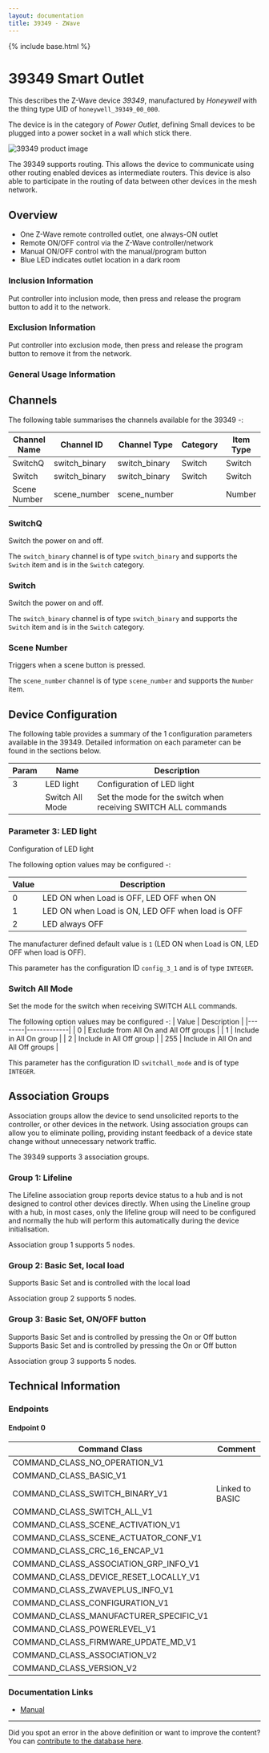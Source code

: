 ```yaml
---
layout: documentation
title: 39349 - ZWave
---
```


{% include base.html %}

# 39349 Smart Outlet
This describes the Z-Wave device *39349*, manufactured by *Honeywell* with the thing type UID of ```honeywell_39349_00_000```.

The device is in the category of *Power Outlet*, defining Small devices to be plugged into a power socket in a wall which stick there.

![39349 product image](https://opensmarthouse.org/zwavedatabase/901/image/)


The 39349 supports routing. This allows the device to communicate using other routing enabled devices as intermediate routers.  This device is also able to participate in the routing of data between other devices in the mesh network.

## Overview

  * One Z-Wave remote controlled outlet, one always-ON outlet
  * Remote ON/OFF control via the Z-Wave controller/network
  * Manual ON/OFF control with the manual/program button
  * Blue LED indicates outlet location in a dark room

### Inclusion Information

Put controller into inclusion mode, then press and release the program button to add it to the network.

### Exclusion Information

Put controller into exclusion mode, then press and release the program button to remove it from the network.

### General Usage Information



## Channels

The following table summarises the channels available for the 39349 -:

| Channel Name | Channel ID | Channel Type | Category | Item Type |
|--------------|------------|--------------|----------|-----------|
| SwitchQ | switch_binary | switch_binary | Switch | Switch | 
| Switch | switch_binary | switch_binary | Switch | Switch | 
| Scene Number | scene_number | scene_number |  | Number | 

### SwitchQ
Switch the power on and off.

The ```switch_binary``` channel is of type ```switch_binary``` and supports the ```Switch``` item and is in the ```Switch``` category.

### Switch
Switch the power on and off.

The ```switch_binary``` channel is of type ```switch_binary``` and supports the ```Switch``` item and is in the ```Switch``` category.

### Scene Number
Triggers when a scene button is pressed.

The ```scene_number``` channel is of type ```scene_number``` and supports the ```Number``` item.



## Device Configuration

The following table provides a summary of the 1 configuration parameters available in the 39349.
Detailed information on each parameter can be found in the sections below.

| Param | Name  | Description |
|-------|-------|-------------|
| 3 | LED light | Configuration of LED light |
|  | Switch All Mode | Set the mode for the switch when receiving SWITCH ALL commands |

### Parameter 3: LED light

Configuration of LED light

The following option values may be configured -:

| Value  | Description |
|--------|-------------|
| 0 | LED ON when Load is OFF, LED OFF when ON |
| 1 | LED ON when Load is ON, LED OFF when load is OFF |
| 2 | LED always OFF |

The manufacturer defined default value is ```1``` (LED ON when Load is ON, LED OFF when load is OFF).

This parameter has the configuration ID ```config_3_1``` and is of type ```INTEGER```.

### Switch All Mode

Set the mode for the switch when receiving SWITCH ALL commands.

The following option values may be configured -:
| Value  | Description |
|--------|-------------|
| 0 | Exclude from All On and All Off groups |
| 1 | Include in All On group |
| 2 | Include in All Off group |
| 255 | Include in All On and All Off groups |

This parameter has the configuration ID ```switchall_mode``` and is of type ```INTEGER```.


## Association Groups

Association groups allow the device to send unsolicited reports to the controller, or other devices in the network. Using association groups can allow you to eliminate polling, providing instant feedback of a device state change without unnecessary network traffic.

The 39349 supports 3 association groups.

### Group 1: Lifeline

The Lifeline association group reports device status to a hub and is not designed to control other devices directly. When using the Lineline group with a hub, in most cases, only the lifeline group will need to be configured and normally the hub will perform this automatically during the device initialisation.

Association group 1 supports 5 nodes.

### Group 2: Basic Set, local load

Supports Basic Set and is controlled with the local load

Association group 2 supports 5 nodes.

### Group 3: Basic Set, ON/OFF button

Supports Basic Set and is controlled by pressing the On or Off button
Supports Basic Set and is controlled by pressing the On or Off button

Association group 3 supports 5 nodes.

## Technical Information

### Endpoints

#### Endpoint 0

| Command Class | Comment |
|---------------|---------|
| COMMAND_CLASS_NO_OPERATION_V1| |
| COMMAND_CLASS_BASIC_V1| |
| COMMAND_CLASS_SWITCH_BINARY_V1| Linked to BASIC|
| COMMAND_CLASS_SWITCH_ALL_V1| |
| COMMAND_CLASS_SCENE_ACTIVATION_V1| |
| COMMAND_CLASS_SCENE_ACTUATOR_CONF_V1| |
| COMMAND_CLASS_CRC_16_ENCAP_V1| |
| COMMAND_CLASS_ASSOCIATION_GRP_INFO_V1| |
| COMMAND_CLASS_DEVICE_RESET_LOCALLY_V1| |
| COMMAND_CLASS_ZWAVEPLUS_INFO_V1| |
| COMMAND_CLASS_CONFIGURATION_V1| |
| COMMAND_CLASS_MANUFACTURER_SPECIFIC_V1| |
| COMMAND_CLASS_POWERLEVEL_V1| |
| COMMAND_CLASS_FIRMWARE_UPDATE_MD_V1| |
| COMMAND_CLASS_ASSOCIATION_V2| |
| COMMAND_CLASS_VERSION_V2| |

### Documentation Links

* [Manual](https://opensmarthouse.org/zwavedatabase/901/reference/39349-HQSG-v1.pdf)

---

Did you spot an error in the above definition or want to improve the content?
You can [contribute to the database here](https://opensmarthouse.org/zwavedatabase/901).
